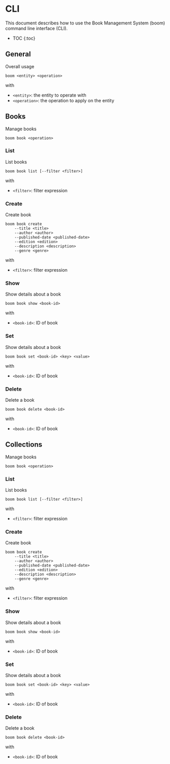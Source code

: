 # CLI

This document describes how to use the Book Management System (boom) command line interface (CLI).

* TOC
{:toc}


## General

Overall usage

    boom <entity> <operation>

with
- `<entity>`: the entity to operate with
- `<operation>`: the operation to apply on the entity


## Books

Manage books

    boom book <operation>


### List

List books

    boom book list [--filter <filter>]

with
- `<filter>`: filter expression

### Create

Create book

    boom book create
        --title <title>
        --author <author>
        --published-date <published-date>
        --edition <edition>
        --description <description>
        --genre <genre>

with
- `<filter>`: filter expression

### Show

Show details about a book

    boom book show <book-id>

with
- `<book-id>`: ID of book


### Set

Show details about a book

    boom book set <book-id> <key> <value>

with
- `<book-id>`: ID of book


### Delete

Delete a book

    boom book delete <book-id>

with
- `<book-id>`: ID of book



## Collections


Manage books

    boom book <operation>


### List

List books

    boom book list [--filter <filter>]

with
- `<filter>`: filter expression

### Create

Create book

    boom book create
        --title <title>
        --author <author>
        --published-date <published-date>
        --edition <edition>
        --description <description>
        --genre <genre>

with
- `<filter>`: filter expression

### Show

Show details about a book

    boom book show <book-id>

with
- `<book-id>`: ID of book


### Set

Show details about a book

    boom book set <book-id> <key> <value>

with
- `<book-id>`: ID of book


### Delete

Delete a book

    boom book delete <book-id>

with
- `<book-id>`: ID of book


